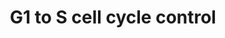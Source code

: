 ---
annotations:
- type: Pathway Ontology
  value: G1/S DNA damage checkpoint pathway
- type: Pathway Ontology
  value: cell cycle checkpoint pathway
authors:
- A.C.Zambon
- MaintBot
- Khanspers
- Christine Chichester
- Mkutmon
description: 'In the G1 phase there are two types of DNA damage responses, the p53-dependent
  and the p53-independent pathways. The p53-dependent responses inhibit CDKs through
  the up-regulation of genes encoding CKIs mediated by the p53 protein, whereas the
  p53-independent mechanisms inhibit CDKs through the inhibitory T14Y15 phosphorylation
  of Cdk2. Failure of DNA damage checkpoints in G1 leads to mutagenic replication
  of damaged templates and other replication defects.  Source: Reactome http://www.reactome.org/cgi-bin/eventbrowser?DB=gk_current&FOCUS_SPECIES=Homo%20sapiens&ID=69615&'
last-edited: 2018-01-19
organisms:
- Rattus norvegicus
redirect_from:
- /index.php/Pathway:WP348
- /instance/WP348
schema-jsonld:
- '@context': https://schema.org/
  '@id': https://wikipathways.github.io/pathways/WP348.html
  '@type': Dataset
  creator:
    '@type': Organization
    name: WikiPathways
  description: 'In the G1 phase there are two types of DNA damage responses, the p53-dependent
    and the p53-independent pathways. The p53-dependent responses inhibit CDKs through
    the up-regulation of genes encoding CKIs mediated by the p53 protein, whereas
    the p53-independent mechanisms inhibit CDKs through the inhibitory T14Y15 phosphorylation
    of Cdk2. Failure of DNA damage checkpoints in G1 leads to mutagenic replication
    of damaged templates and other replication defects.  Source: Reactome http://www.reactome.org/cgi-bin/eventbrowser?DB=gk_current&FOCUS_SPECIES=Homo%20sapiens&ID=69615&'
  keywords:
  - Cdkn1c
  - Cdk1
  - E2f2
  - Cdk2
  - E2f4
  - Cdkn2b
  - Tfdp2
  - LOC100362927
  - Cdkn2c
  - Orc2
  - Mcm2
  - E2f
  - Ccnd1
  - CDKN2A
  - Rpa2
  - Prim1
  - Atm
  - Orc6
  - Tp53
  - Myt1
  - E2f3
  - Gadd45a
  - Ccnd2
  - Cdkn1a
  - Orc3
  - Mdm2
  - Ccna1
  - Wee1
  - E2f5
  - Tfdp1
  - Mnat1
  - Pole2
  - Cdc25a
  - Orc5
  - Cdk7
  - E2f1
  - CDK
  - Rbl1
  - Myc
  - Cdk6
  - Mcm6
  - Pole
  - Ccnd3
  - Orc1
  - Pola2
  - Mcm7
  - Orc4
  - Ccne2
  - Atf6b
  - Ccnb1
  - Rpa1
  - Ccng2
  - Creb3l4
  - Ccnh
  - Ccne1
  - Rb1
  - CDKN2D
  - Pcna
  - Mcm5
  - E2f6
  - Cdkn1b
  - Cdc45
  - Creb3
  - Creb1
  - Prim2
  - Mcm3
  - Cdk4
  - Creb3l3
  - Creb3l1
  - Mcm4
  license: CC0
  name: G1 to S cell cycle control
seo: CreativeWork
title: G1 to S cell cycle control
wpid: WP348
---